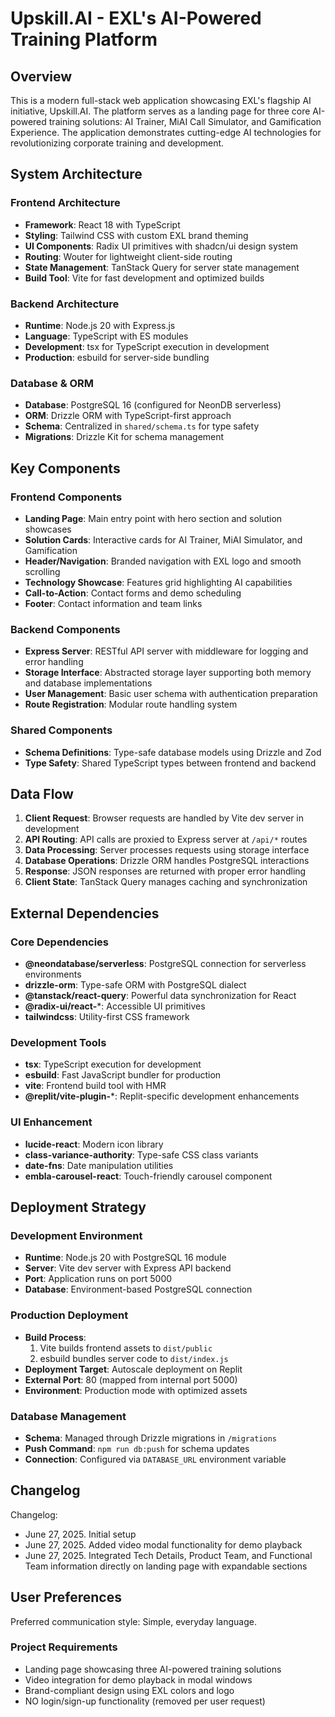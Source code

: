 # Upskill.AI - EXL's AI-Powered Training Platform

## Overview

This is a modern full-stack web application showcasing EXL's flagship AI initiative, Upskill.AI. The platform serves as a landing page for three core AI-powered training solutions: AI Trainer, MiAI Call Simulator, and Gamification Experience. The application demonstrates cutting-edge AI technologies for revolutionizing corporate training and development.

## System Architecture

### Frontend Architecture
- **Framework**: React 18 with TypeScript
- **Styling**: Tailwind CSS with custom EXL brand theming
- **UI Components**: Radix UI primitives with shadcn/ui design system
- **Routing**: Wouter for lightweight client-side routing
- **State Management**: TanStack Query for server state management
- **Build Tool**: Vite for fast development and optimized builds

### Backend Architecture
- **Runtime**: Node.js 20 with Express.js
- **Language**: TypeScript with ES modules
- **Development**: tsx for TypeScript execution in development
- **Production**: esbuild for server-side bundling

### Database & ORM
- **Database**: PostgreSQL 16 (configured for NeonDB serverless)
- **ORM**: Drizzle ORM with TypeScript-first approach
- **Schema**: Centralized in `shared/schema.ts` for type safety
- **Migrations**: Drizzle Kit for schema management

## Key Components

### Frontend Components
- **Landing Page**: Main entry point with hero section and solution showcases
- **Solution Cards**: Interactive cards for AI Trainer, MiAI Simulator, and Gamification
- **Header/Navigation**: Branded navigation with EXL logo and smooth scrolling
- **Technology Showcase**: Features grid highlighting AI capabilities
- **Call-to-Action**: Contact forms and demo scheduling
- **Footer**: Contact information and team links

### Backend Components
- **Express Server**: RESTful API server with middleware for logging and error handling
- **Storage Interface**: Abstracted storage layer supporting both memory and database implementations
- **User Management**: Basic user schema with authentication preparation
- **Route Registration**: Modular route handling system

### Shared Components
- **Schema Definitions**: Type-safe database models using Drizzle and Zod
- **Type Safety**: Shared TypeScript types between frontend and backend

## Data Flow

1. **Client Request**: Browser requests are handled by Vite dev server in development
2. **API Routing**: API calls are proxied to Express server at `/api/*` routes
3. **Data Processing**: Server processes requests using storage interface
4. **Database Operations**: Drizzle ORM handles PostgreSQL interactions
5. **Response**: JSON responses are returned with proper error handling
6. **Client State**: TanStack Query manages caching and synchronization

## External Dependencies

### Core Dependencies
- **@neondatabase/serverless**: PostgreSQL connection for serverless environments
- **drizzle-orm**: Type-safe ORM with PostgreSQL dialect
- **@tanstack/react-query**: Powerful data synchronization for React
- **@radix-ui/react-***: Accessible UI primitives
- **tailwindcss**: Utility-first CSS framework

### Development Tools
- **tsx**: TypeScript execution for development
- **esbuild**: Fast JavaScript bundler for production
- **vite**: Frontend build tool with HMR
- **@replit/vite-plugin-***: Replit-specific development enhancements

### UI Enhancement
- **lucide-react**: Modern icon library
- **class-variance-authority**: Type-safe CSS class variants
- **date-fns**: Date manipulation utilities
- **embla-carousel-react**: Touch-friendly carousel component

## Deployment Strategy

### Development Environment
- **Runtime**: Node.js 20 with PostgreSQL 16 module
- **Server**: Vite dev server with Express API backend
- **Port**: Application runs on port 5000
- **Database**: Environment-based PostgreSQL connection

### Production Deployment
- **Build Process**: 
  1. Vite builds frontend assets to `dist/public`
  2. esbuild bundles server code to `dist/index.js`
- **Deployment Target**: Autoscale deployment on Replit
- **External Port**: 80 (mapped from internal port 5000)
- **Environment**: Production mode with optimized assets

### Database Management
- **Schema**: Managed through Drizzle migrations in `/migrations`
- **Push Command**: `npm run db:push` for schema updates
- **Connection**: Configured via `DATABASE_URL` environment variable

## Changelog

Changelog:
- June 27, 2025. Initial setup
- June 27, 2025. Added video modal functionality for demo playback
- June 27, 2025. Integrated Tech Details, Product Team, and Functional Team information directly on landing page with expandable sections

## User Preferences

Preferred communication style: Simple, everyday language.

### Project Requirements
- Landing page showcasing three AI-powered training solutions
- Video integration for demo playback in modal windows
- Brand-compliant design using EXL colors and logo
- NO login/sign-up functionality (removed per user request)
